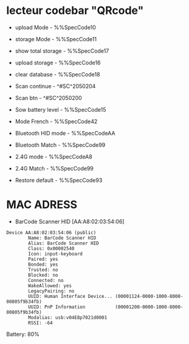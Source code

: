 # lecteur codebar "QRcode"

 - upload Mode        - %%SpecCode10
 - storage Mode       - %%SpecCode11
 - show total storage - %%SpecCode17
 - upload storage     - %%SpecCode16
 - clear database     - %%SpecCode18
 
 - Scan continue     - ^#SC^2050204
 - Scan btn          - ^#SC^2050200
 
 - Sow battery level - %%SpecCode15
 
 - Mode French        - %%SpecCode42
 
 - Bluetooth HID mode - %%SpecCodeAA
 - Bluetooth Match    - %%SpecCode99
 
 - 2.4G mode          - %%SpecCodeA8
 - 2.4G Match         - %%SpecCode99
 
 - Restore default    - %%SpecCode93

# MAC ADRESS
 - BarCode Scanner HID [AA:A8:02:03:54:06]
```
Device AA:A8:02:03:54:06 (public)
        Name: BarCode Scanner HID
        Alias: BarCode Scanner HID
        Class: 0x00002540
        Icon: input-keyboard
        Paired: yes
        Bonded: yes
        Trusted: no
        Blocked: no
        Connected: no
        WakeAllowed: yes
        LegacyPairing: no
        UUID: Human Interface Device... (00001124-0000-1000-8000-00805f9b34fb)
        UUID: PnP Information           (00001200-0000-1000-8000-00805f9b34fb)
        Modalias: usb:v04E8p7021d0001
        RSSI: -64
```
Battery:  80%
